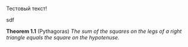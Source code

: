 Тестовый текст!

<Highlight>sdf</Highlight>

<b>Theorem 1.1</b> (Pythagoras) <i>The sum of the squares on the legs of a right triangle equals the square on the hypotenuse.</i>